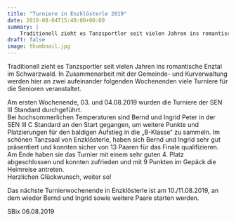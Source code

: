 ```yaml
---
title: "Turniere in Enzklösterle 2019"
date: 2019-08-04T15:49:00+00:00
summary: |
    Traditionell zieht es Tanzsportler seit vielen Jahren ins romantische Enztal im Schwarzwald. In Zusammenarbeit mit der Gemeinde- und Kurverwaltung werden hier an zwei aufeinander folgenden Wochenenden viele Turniere für die Senioren veranstaltet.
draft: false
image: thumbnail.jpg
---
```


Traditionell zieht es Tanzsportler seit vielen Jahren ins romantische Enztal im Schwarzwald. In Zusammenarbeit mit der Gemeinde- und Kurverwaltung werden hier an zwei aufeinander folgenden Wochenenden viele Turniere für die Senioren veranstaltet.

Am ersten Wochenende, 03. und 04.08.2019 wurden die Turniere der SEN III Standard durchgeführt.  
Bei hochsommerlichen Temperaturen sind Bernd und Ingrid Peter in der SEN III C Standard an den Start gegangen, um weitere Punkte und Platzierungen für den baldigen Aufstieg in die „B-Klasse“ zu sammeln. Im schönen Tanzsaal von Enzklösterle, haben sich Bernd und Ingrid sehr gut präsentiert und konnten sicher von 13 Paaren für das Finale qualifizieren. Am Ende haben sie das Turnier mit einem sehr guten 4. Platz abgeschlossen und konnten zufrieden und mit 9 Punkten im Gepäck die Heimreise antreten.   
Herzlichen Glückwunsch, weiter so!

Das nächste Turnierwochenende in Enzklösterle ist am 10./11.08.2019, an dem wieder Bernd und Ingrid sowie weitere Paare starten werden.

SBix 06.08.2019


